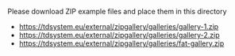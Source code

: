 Please download ZIP example files and place them in this directory


* https://tdsystem.eu/external/zipgallery/galleries/gallery-1.zip
* https://tdsystem.eu/external/zipgallery/galleries/gallery-2.zip
* https://tdsystem.eu/external/zipgallery/galleries/fat-gallery.zip